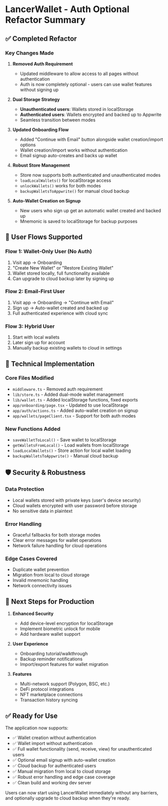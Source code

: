 # LancerWallet - Auth Optional Refactor Summary

## ✅ Completed Refactor

### Key Changes Made

1. **Removed Auth Requirement**
   - Updated middleware to allow access to all pages without authentication
   - Auth is now completely optional - users can use wallet features without signing up

2. **Dual Storage Strategy**
   - **Unauthenticated users**: Wallets stored in localStorage
   - **Authenticated users**: Wallets encrypted and backed up to Appwrite
   - Seamless transition between modes

3. **Updated Onboarding Flow**
   - Added "Continue with Email" button alongside wallet creation/import options
   - Wallet creation/import works without authentication
   - Email signup auto-creates and backs up wallet

4. **Robust Store Management**
   - Store now supports both authenticated and unauthenticated modes
   - `loadLocalWallets()` for localStorage access
   - `unlockWallets()` works for both modes
   - `backupWalletsToAppwrite()` for manual cloud backup

5. **Auto-Wallet Creation on Signup**
   - New users who sign up get an automatic wallet created and backed up
   - Mnemonic is saved to localStorage for backup purposes

## 🎯 User Flows Supported

### Flow 1: Wallet-Only User (No Auth)
1. Visit app → Onboarding
2. "Create New Wallet" or "Restore Existing Wallet"
3. Wallet stored locally, full functionality available
4. Can upgrade to cloud backup later by signing up

### Flow 2: Email-First User
1. Visit app → Onboarding → "Continue with Email"
2. Sign up → Auto-wallet created and backed up
3. Full authenticated experience with cloud sync

### Flow 3: Hybrid User
1. Start with local wallets
2. Later sign up for account
3. Manually backup existing wallets to cloud in settings

## 🔧 Technical Implementation

### Core Files Modified
- `middleware.ts` - Removed auth requirement
- `lib/store.ts` - Added dual-mode wallet management
- `lib/wallet.ts` - Added localStorage functions, fixed exports
- `app/onboarding/page.tsx` - Updated to use localStorage
- `app/auth/actions.ts` - Added auto-wallet creation on signup
- `app/wallets/pageClient.tsx` - Support for both auth modes

### New Functions Added
- `saveWalletToLocal()` - Save wallet to localStorage
- `getWalletsFromLocal()` - Load wallets from localStorage
- `loadLocalWallets()` - Store action for local wallet loading
- `backupWalletsToAppwrite()` - Manual cloud backup

## 🛡️ Security & Robustness

### Data Protection
- Local wallets stored with private keys (user's device security)
- Cloud wallets encrypted with user password before storage
- No sensitive data in plaintext

### Error Handling
- Graceful fallbacks for both storage modes
- Clear error messages for wallet operations
- Network failure handling for cloud operations

### Edge Cases Covered
- Duplicate wallet prevention
- Migration from local to cloud storage
- Invalid mnemonic handling
- Network connectivity issues

## 🚀 Next Steps for Production

1. **Enhanced Security**
   - Add device-level encryption for localStorage
   - Implement biometric unlock for mobile
   - Add hardware wallet support

2. **User Experience**
   - Onboarding tutorial/walkthrough
   - Backup reminder notifications
   - Import/export features for wallet migration

3. **Features**
   - Multi-network support (Polygon, BSC, etc.)
   - DeFi protocol integrations
   - NFT marketplace connections
   - Transaction history syncing

## ✅ Ready for Use

The application now supports:
- ✅ Wallet creation without authentication
- ✅ Wallet import without authentication  
- ✅ Full wallet functionality (send, receive, view) for unauthenticated users
- ✅ Optional email signup with auto-wallet creation
- ✅ Cloud backup for authenticated users
- ✅ Manual migration from local to cloud storage
- ✅ Robust error handling and edge case coverage
- ✅ Clean build and working dev server

Users can now start using LancerWallet immediately without any barriers, and optionally upgrade to cloud backup when they're ready.